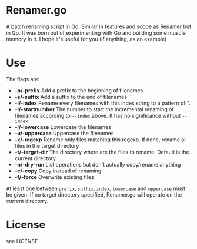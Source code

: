 Renamer.go
==========

A batch renaming script in Go. Similar in features and scope as 
[Renamer](https://github.com/Donearm/Renamer) but in Go. It was born out of 
experimenting with Go and building some muscle memory in it. I hope it's useful 
for you (if anything, as an example)

Use
===

The flags are:

* **-p/-prefix**		Add a prefix to the beginning of filenames
* **-s/-suffix**		Add a suffix to the end of filenames
* **-i/-index**		Rename every filenames with this index string to a 
  pattern of "<index><num>.<ext>
* **-I/-startnumber**	The number to start the incremental renaming of 
  filenames according to `--index` above. It has no significance without 
  `--index`
* **-l/-lowercase**	Lowercase the filenames
* **-u/-uppercase**	Uppercase the filenames
* **-x/-regexp**		Rename only files matching this regexp. If none, rename 
  all files in the target directory
* **-t/-target-dir**	The directory where are the files to rename. Default is 
  the current directory
* **-n/-dry-run**		List operations but don't actually copy/rename anything
* **-c/-copy**			Copy instead of renaming
* **-f/-force**			Overwrite existing files

At least one between `prefix`, `suffix`, `index`, `lowercase` and `uppercase` 
must be given. If no target directory specified, Renamer.go will operate on the 
current directory.

License
======

see LICENSE
